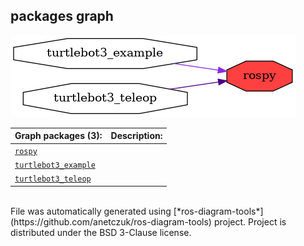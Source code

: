 <!--
File was automatically generated using 'ros-diagram-tools' project.
Project is distributed under the BSD 3-Clause license.
-->

## packages graph

[![rospy](rospy.png "rospy")](rospy.png)

| Graph packages (3): | Description: |
| ----------------------------------- | ------------ |
| [`rospy`](rospy.html) |  |
| [`turtlebot3_example`](turtlebot3_example.html) |  |
| [`turtlebot3_teleop`](turtlebot3_teleop.html) |  |


</br>
File was automatically generated using [*ros-diagram-tools*](https://github.com/anetczuk/ros-diagram-tools) project.
Project is distributed under the BSD 3-Clause license.
